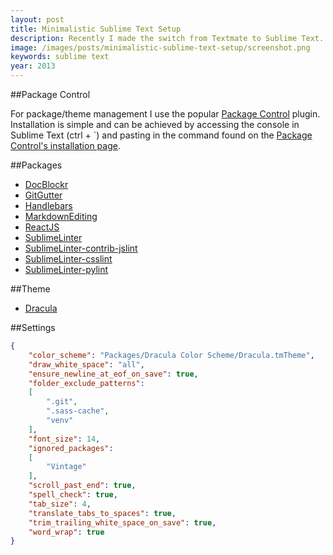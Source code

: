 ```yaml
---
layout: post
title: Minimalistic Sublime Text Setup
description: Recently I made the switch from Textmate to Sublime Text. Detailed below is my custom setup of Sublime Text 3.
image: /images/posts/minimalistic-sublime-text-setup/screenshot.png
keywords: sublime text
year: 2013
---
```


##Package Control

For package/theme management I use the popular [Package Control](https://sublime.wbond.net) plugin. Installation is simple and can be achieved by accessing the console in Sublime Text (ctrl + `) and pasting in the command found on the [Package Control's installation page](https://sublime.wbond.net/installation).

##Packages

- [DocBlockr](https://github.com/spadgos/sublime-jsdocs/)
- [GitGutter](https://github.com/jisaacks/GitGutter)
- [Handlebars](https://github.com/daaain/Handlebars)
- [MarkdownEditing](https://github.com/ttscoff/MarkdownEditing)
- [ReactJS](https://github.com/reactjs/sublime-react)
- [SublimeLinter](https://github.com/SublimeLinter/SublimeLinter)
- [SublimeLinter-contrib-jslint](https://github.com/devdoc/SublimeLinter-jslint)
- [SublimeLinter-csslint](https://github.com/SublimeLinter/SublimeLinter-csslint)
- [SublimeLinter-pylint](https://github.com/SublimeLinter/SublimeLinter-pylint)

##Theme

- [Dracula](https://github.com/zenorocha/dracula-theme)

##Settings

```json
{
	"color_scheme": "Packages/Dracula Color Scheme/Dracula.tmTheme",
	"draw_white_space": "all",
	"ensure_newline_at_eof_on_save": true,
	"folder_exclude_patterns":
	[
		".git",
		".sass-cache",
		"venv"
	],
	"font_size": 14,
	"ignored_packages":
	[
		"Vintage"
	],
	"scroll_past_end": true,
	"spell_check": true,
	"tab_size": 4,
	"translate_tabs_to_spaces": true,
	"trim_trailing_white_space_on_save": true,
	"word_wrap": true
}
```
